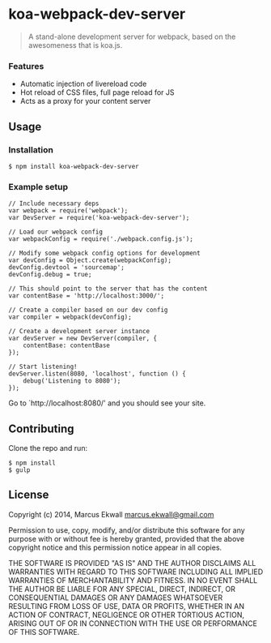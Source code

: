 # koa-webpack-dev-server

> A stand-alone development server for webpack, based on the awesomeness that is koa.js.

### Features

* Automatic injection of livereload code
* Hot reload of CSS files, full page reload for JS
* Acts as a proxy for your content server

## Usage

### Installation

    $ npm install koa-webpack-dev-server

### Example setup

    // Include necessary deps
    var webpack = require('webpack');
    var DevServer = require('koa-webpack-dev-server');

    // Load our webpack config
    var webpackConfig = require('./webpack.config.js');

    // Modify some webpack config options for development
    var devConfig = Object.create(webpackConfig);
    devConfig.devtool = 'sourcemap';
    devConfig.debug = true;

    // This should point to the server that has the content
    var contentBase = 'http://localhost:3000/';

    // Create a compiler based on our dev config
    var compiler = webpack(devConfig);

    // Create a development server instance
    var devServer = new DevServer(compiler, {
        contentBase: contentBase
    });

    // Start listening!
    devServer.listen(8080, 'localhost', function () {
        debug('Listening to 8080');
    });

Go to `http://localhost:8080/' and you should see your site.

## Contributing

Clone the repo and run:

    $ npm install
    $ gulp

## License

Copyright (c) 2014, Marcus Ekwall <marcus.ekwall@gmail.com>

Permission to use, copy, modify, and/or distribute this software for any purpose with or without fee is hereby granted, provided that the above copyright notice and this permission notice appear in all copies.

THE SOFTWARE IS PROVIDED "AS IS" AND THE AUTHOR DISCLAIMS ALL WARRANTIES WITH REGARD TO THIS SOFTWARE INCLUDING ALL IMPLIED WARRANTIES OF MERCHANTABILITY AND FITNESS. IN NO EVENT SHALL THE AUTHOR BE LIABLE FOR ANY SPECIAL, DIRECT, INDIRECT, OR CONSEQUENTIAL DAMAGES OR ANY DAMAGES WHATSOEVER RESULTING FROM LOSS OF USE, DATA OR PROFITS, WHETHER IN AN ACTION OF CONTRACT, NEGLIGENCE OR OTHER TORTIOUS ACTION, ARISING OUT OF OR IN CONNECTION WITH THE USE OR PERFORMANCE OF THIS SOFTWARE.